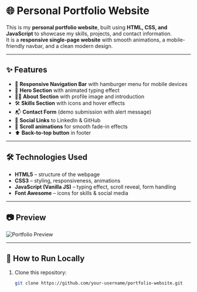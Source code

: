 # 🌐 Personal Portfolio Website

This is my **personal portfolio website**, built using **HTML, CSS, and JavaScript** to showcase my skills, projects, and contact information.  
It is a **responsive single-page website** with smooth animations, a mobile-friendly navbar, and a clean modern design.

---

## ✨ Features
- 📌 **Responsive Navigation Bar** with hamburger menu for mobile devices  
- 🎯 **Hero Section** with animated typing effect  
- 👨‍💻 **About Section** with profile image and introduction  
- 🛠️ **Skills Section** with icons and hover effects  
- 📬 **Contact Form** (demo submission with alert message)  
- 🔗 **Social Links** to LinkedIn & GitHub  
- 🚀 **Scroll animations** for smooth fade-in effects  
- ⬆️ **Back-to-top button** in footer  

---

## 🛠️ Technologies Used
- **HTML5** – structure of the webpage  
- **CSS3** – styling, responsiveness, animations  
- **JavaScript (Vanilla JS)** – typing effect, scroll reveal, form handling  
- **Font Awesome** – icons for skills & social media  

---

## 📷 Preview
![Portfolio Preview](https://as2.ftcdn.net/v2/jpg/06/01/21/25/1000_F_601212519_nsE5OfeOjR8cj0wESVkX2DrigmwK94tC.jpg)

---

## 🚀 How to Run Locally
1. Clone this repository:
   ```bash
   git clone https://github.com/your-username/portfolio-website.git
